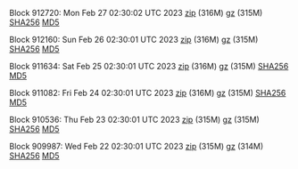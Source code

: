 Block 912720: Mon Feb 27 02:30:02 UTC 2023 [zip](https://files.01coin.io/mainnet/2023-02-27/bootstrap.dat.zip) (316M) [gz](https://files.01coin.io/mainnet/2023-02-27/bootstrap.dat.tar.gz) (315M) [SHA256](https://files.01coin.io/mainnet/2023-02-27/sha256.txt) [MD5](https://files.01coin.io/mainnet/2023-02-27/md5.txt)

Block 912160: Sun Feb 26 02:30:01 UTC 2023 [zip](https://files.01coin.io/mainnet/2023-02-26/bootstrap.dat.zip) (316M) [gz](https://files.01coin.io/mainnet/2023-02-26/bootstrap.dat.tar.gz) (315M) [SHA256](https://files.01coin.io/mainnet/2023-02-26/sha256.txt) [MD5](https://files.01coin.io/mainnet/2023-02-26/md5.txt)

Block 911634: Sat Feb 25 02:30:01 UTC 2023 [zip](https://files.01coin.io/mainnet/2023-02-25/bootstrap.dat.zip) (316M) [gz](https://files.01coin.io/mainnet/2023-02-25/bootstrap.dat.tar.gz) (315M) [SHA256](https://files.01coin.io/mainnet/2023-02-25/sha256.txt) [MD5](https://files.01coin.io/mainnet/2023-02-25/md5.txt)

Block 911082: Fri Feb 24 02:30:01 UTC 2023 [zip](https://files.01coin.io/mainnet/2023-02-24/bootstrap.dat.zip) (316M) [gz](https://files.01coin.io/mainnet/2023-02-24/bootstrap.dat.tar.gz) (315M) [SHA256](https://files.01coin.io/mainnet/2023-02-24/sha256.txt) [MD5](https://files.01coin.io/mainnet/2023-02-24/md5.txt)

Block 910536: Thu Feb 23 02:30:01 UTC 2023 [zip](https://files.01coin.io/mainnet/2023-02-23/bootstrap.dat.zip) (315M) [gz](https://files.01coin.io/mainnet/2023-02-23/bootstrap.dat.tar.gz) (315M) [SHA256](https://files.01coin.io/mainnet/2023-02-23/sha256.txt) [MD5](https://files.01coin.io/mainnet/2023-02-23/md5.txt)

Block 909987: Wed Feb 22 02:30:01 UTC 2023 [zip](https://files.01coin.io/mainnet/2023-02-22/bootstrap.dat.zip) (315M) [gz](https://files.01coin.io/mainnet/2023-02-22/bootstrap.dat.tar.gz) (314M) [SHA256](https://files.01coin.io/mainnet/2023-02-22/sha256.txt) [MD5](https://files.01coin.io/mainnet/2023-02-22/md5.txt)
